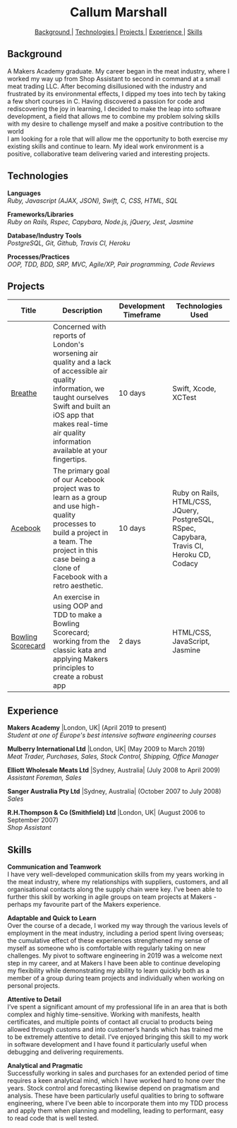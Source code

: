 <h1 align="center">Callum Marshall</h1>
<div align="center">

[Background ](#background) |
[Technologies ](#technologies) |
[Projects ](#projects) |
[Experience ](#experience) |
[Skills ](#skills)

</div>

## Background

A Makers Academy graduate. My career began in the meat industry, where I worked my way up from Shop Assistant to second in command at a small meat trading LLC. After becoming disillusioned with the industry and frustrated by its environmental effects, I dipped my toes into tech by taking a few short courses in C. Having discovered a passion for code and rediscovering the joy in learning, I decided to make the leap into software development, a field that allows me to combine my problem solving skills with my desire to challenge myself and make a positive contribution to the world  
I am looking for a role that will allow me the opportunity to both exercise my existing skills and continue to learn. My ideal work environment is a positive, collaborative team delivering varied and interesting projects.

## Technologies
 
**Languages**   
*Ruby, Javascript (AJAX, JSON), Swift, C, CSS, HTML, SQL*
 
**Frameworks/Libraries**   
*Ruby on Rails, Rspec, Capybara, Node.js, jQuery, Jest, Jasmine*
 
**Database/Industry Tools**    
*PostgreSQL, Git, Github, Travis CI, Heroku*
 
**Processes/Practices**    
*OOP, TDD, BDD, SRP, MVC, Agile/XP, Pair programming, Code Reviews*

## Projects

| Title | Description | Development Timeframe | Technologies Used |
|--|--|--|--|
| [Breathe](https://github.com/callum-marshall/Breathe) | Concerned with reports of London's worsening air quality and a lack of accessible air quality information, we taught ourselves Swift and built an iOS app that makes real-time air quality information available at your fingertips. | 10 days | Swift, Xcode, XCTest |
| [Acebook](https://github.com/callum-marshall/acebook-FiveGuys) | The primary goal of our Acebook project was to learn as a group and use high-quality processes to build a project in a team. The project in this case being a clone of Facebook with a retro aesthetic. | 10 days | Ruby on Rails, HTML/CSS, JQuery, PostgreSQL, RSpec, Capybara, Travis CI, Heroku CD, Codacy |
| [Bowling Scorecard](https://github.com/callum-marshall/bowling-challenge) | An exercise in using OOP and TDD to make a Bowling Scorecard; working from the classic kata and applying Makers principles to create a robust app | 2 days |HTML/CSS, JavaScript, Jasmine |

## Experience

**Makers Academy** |London, UK| (April 2019 to present)    
*Student at one of Europe's best intensive software engineering courses*

**Mulberry International Ltd** |London, UK| (May 2009 to March 2019)    
*Meat Trader, Purchases, Sales, Stock Control, Shipping, Office Manager*

**Elliott Wholesale Meats Ltd** |Sydney, Australia| (July 2008 to April 2009)   
*Assistant Foreman, Sales*  

**Sanger Australia Pty Ltd** |Sydney, Australia| (October 2007 to July 2008)   
*Sales*  

**R.H.Thompson & Co (Smithfield) Ltd** |London, UK| (August 2006 to September 2007)   
*Shop Assistant*  

## Skills

**Communication and Teamwork**   
I have very well-developed communication skills from my years working in the meat industry, where my relationships with suppliers, customers, and all organisational contacts along the supply chain were key. I’ve been able to further this skill by working in agile groups on team projects at Makers - perhaps my favourite part of the Makers experience.  

**Adaptable and Quick to Learn**   
Over the course of a decade, I worked my way through the various levels of employment in the meat industry, including a period spent living overseas; the cumulative effect of these experiences strengthened my sense of myself as someone who is comfortable with regularly taking on new challenges. My pivot to software engineering in 2019 was a welcome next step in my career, and at Makers I have been able to continue developing my flexibility while demonstrating my ability to learn quickly both as a member of a group during team projects and individually when working on personal projects.  

**Attentive to Detail**   
I’ve spent a significant amount of my professional life in an area that is both complex and highly time-sensitive. Working with manifests, health certificates, and multiple points of contact all crucial to products being allowed through customs and into customer’s hands which has trained me to be extremely attentive to detail. I’ve enjoyed bringing this skill to my work in software development and I have found it particularly useful when debugging and delivering requirements.  

**Analytical and Pragmatic**   
Successfully working in sales and purchases for an extended period of time requires a keen analytical mind, which I have worked hard to hone over the years. Stock control and forecasting likewise depend on pragmatism and analysis. These have been particularly useful qualities to bring to software engineering, where I’ve been able to incorporate them into my TDD process and apply them when planning and modelling, leading to performant, easy to read code that is well tested.  
